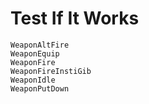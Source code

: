 # Test If It Works #

```
WeaponAltFire
WeaponEquip
WeaponFire
WeaponFireInstiGib
WeaponIdle
WeaponPutDown
```